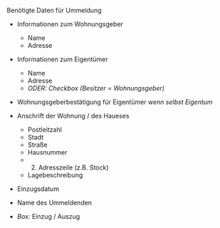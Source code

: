 Benötigte Daten für Ummeldung

- Informationen zum Wohnungsgeber
  - Name
  - Adresse
- Informationen zum Eigentümer
  - Name
  - Adresse
  - *ODER: Checkbox (Besitzer = Wohnungsgeber)*
- Wohnungsgeberbestätigung für Eigentümer *wenn selbst Eigentum*

- Anschrift der Wohnung / des Haueses
  - Postleitzahl
  - Stadt
  - Straße
  - Hausnummer
  - 2. Adresszeile (z.B. Stock)
  - Lagebeschreibung
- Einzugsdatum
- Name des Ummeldenden
- *Box:* Einzug / Auszug
